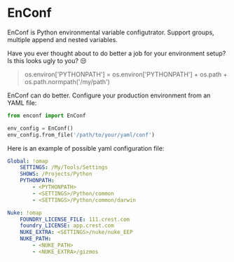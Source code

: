 # EnConf

EnConf is Python environmental variable configutrator. Support groups, multiple append and nested variables.

Have you ever thought about to do better a job for your environment setup? Is this looks ugly to you? :unamused:

> os.environ['PYTHONPATH'] = os.environ['PYTHONPATH'] + os.path + os.path.normpath('/my/path')


EnConf can do better. Configure your production environment from an YAML file:
```python
from enconf import EnConf

env_config = EnConf()
env_config.from_file('/path/to/your/yaml/conf')
```

Here is an example of possible yaml configuration file:
```yaml
Global: !omap
    SETTINGS: /My/Tools/Settings
    SHOWS: /Projects/Python
    PYTHONPATH:
        - <PYTHONPATH>
        - <SETTINGS>/Python/common
        - <SETTINGS>/Python/common/darwin

Nuke: !omap
    FOUNDRY_LICENSE_FILE: 111.crest.com
    foundry_LICENSE: app.crest.com
    NUKE_EXTRA: <SETTINGS>/nuke/nuke_EEP
    NUKE_PATH:
        - <NUKE_PATH>
        - <NUKE_EXTRA>/gizmos
```


